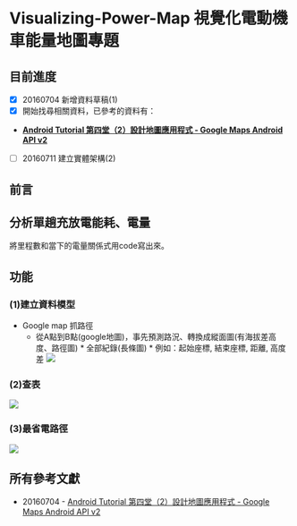 # Visualizing-Power-Map    視覺化電動機車能量地圖專題

## 目前進度
 - [x] 20160704 新增資料草稿(1)
  - [x] 開始找尋相關資料，已參考的資料有：
  *  **[Android Tutorial 第四堂（2）設計地圖應用程式 - Google Maps Android API v2](http://www.codedata.com.tw/mobile/android-tutorial-the-4th-class-google-maps-android-api-v2/)**
  
 - [ ] 20160711 建立實體架構(2)




## 前言


## 分析單趟充放電能耗、電量
將里程數和當下的電量關係式用code寫出來。








## 功能

### (1)建立資料模型
* Google map 抓路徑
	* 從A點到B點(google地圖)，事先預測路況、轉換成縱面圖(有海拔差高度、路徑圖)
			* 全部紀錄(長條圖)
				* 例如：起始座標, 結束座標, 距離, 高度差
![](https://i.imgur.com/9TO9pQh.jpg)





### (2)查表
![](https://i.imgur.com/XLcXnSV.jpg)



### (3)最省電路徑
![](https://i.imgur.com/xmEG8nX.jpg)





## 所有參考文獻
* 20160704 - [Android Tutorial 第四堂（2）設計地圖應用程式 - Google Maps Android API v2](http://www.codedata.com.tw/mobile/android-tutorial-the-4th-class-google-maps-android-api-v2/)


